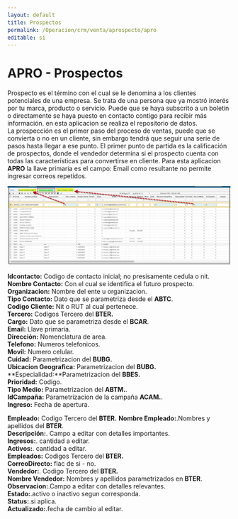 ```yaml
---
layout: default
title: Prospectos
permalink: /Operacion/crm/venta/aprospecto/apro
editable: si
---
```


# APRO - Prospectos

Prospecto es el término con el cual se le denomina a los clientes potenciales de una empresa. Se trata de una persona que ya mostró interés por tu marca, producto o servicio. Puede que se haya subscrito a un boletín o directamente se haya puesto en contacto contigo para recibir más información. en esta aplicacion se realiza el repositorio de datos.  
La prospección es el primer paso del proceso de ventas, puede que se convierta o no en un cliente, sin embargo tendrá que seguir una serie de pasos hasta llegar a ese punto. El primer punto de partida es la calificación de prospectos, donde el vendedor determina si el prospecto cuenta con todas las características para convertirse en cliente.
Para esta aplicacion **APRO** la llave primaria es el campo: Email como resultante no permite ingresar correos repetidos.

![](apro1.png)

**Idcontacto:** Codigo de contacto inicial; no presisamente cedula o nit.  
**Nombre Contacto:** Con el cual se identifica el futuro prospecto.  
**Organizacion:** Nombre del ente u organizacion.  
**Tipo Contacto:** Dato que se parametriza desde el **ABTC**.  
**Codigo Cliente:** Nit o RUT al cual pertenece.  
**Tercero:**  Codigos Tercero del **BTER.**  
**Cargo:** Dato que se parametriza desde el **BCAR**.  
**Email:** Llave primaria.  
**Dirección:** Nomenclatura de area.  
**Telefono:** Numeros telefonicos.  
**Movil:** Numero celular.  
**Cuidad:** Parametrizacion del **BUBG.**  
**Ubicacion Geografica:** Parametrizacion del **BUBG.**  
**Especialidad:**Parametrizacion del **BBES.**  
**Prioridad:** Codigo.  
**Tipo Medio:** Parametrizacion del **ABTM.**.  
**IdCampaña:** Parametrizacion de la campaña **ACAM.**.  
**Ingreso:** Fecha de apertura.  


**Empleado:**  Codigo Tercero del **BTER.**
**Nombre Empleado:**.Nombres y apellidos del **BTER**.  
**Descripción:**.  Campo a editar con detalles importantes.  
**Ingresos:**.  cantidad a editar.  
**Activos:**.  cantidad a editar.  
**Empleados:**  Codigos Tercero del **BTER.**  
**CorreoDirecto:** flac de si - no.  
**Vendedor:**.  Codigo Tercero del **BTER.**  
**Nombre Vendedor:**  Nombres y apellidos parametrizados en **BTER**.  
**Observacion:**.Campo a editar con detalles relevantes.  
**Estado:**.activo o inactivo segun corresponda.  
**Status:**.si aplica.  
**Actualizado:**.fecha de cambio al editar.  








